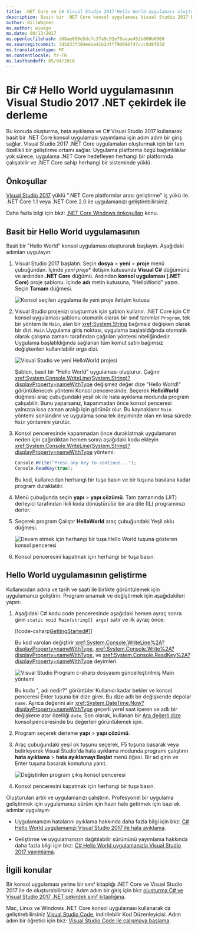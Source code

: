 ```yaml
---
title: .NET Core ve C# Visual Studio 2017'Hello World uygulaması oluşturma
description: Basit bir .NET Core konsol uygulaması Visual Studio 2017 kullanarak C# ile oluşturmayı öğrenin.
author: BillWagner
ms.author: wiwagn
ms.date: 09/13/2017
ms.openlocfilehash: d68ae899e5dc7c37a9c92e79aeae452b000b0960
ms.sourcegitcommit: 3d5d33f384eeba41b2dff79d096f47ccc8d8f03d
ms.translationtype: MT
ms.contentlocale: tr-TR
ms.lasthandoff: 05/04/2018
---
```

# <a name="build-a-c-hello-world-application-with-net-core-in-visual-studio-2017"></a>Bir C# Hello World uygulamasının Visual Studio 2017 .NET çekirdek ile derleme

Bu konuda oluşturma, hata ayıklama ve C# Visual Studio 2017 kullanarak basit bir .NET Core konsol uygulaması yayımlama için adım adım bir giriş sağlar. Visual Studio 2017 .NET Core uygulamaları oluşturmak için bir tam özellikli bir geliştirme ortamı sağlar. Uygulama platforma özgü bağımlılıklar yok sürece, uygulama .NET Core hedefleyen herhangi bir platformda çalışabilir ve .NET Core sahip herhangi bir sisteminde yüklü.

## <a name="prerequisites"></a>Önkoşullar

[Visual Studio 2017](https://aka.ms/vsdownload?utm_source=mscom&utm_campaign=msdocs) yüklü ".NET Core platformlar arası geliştirme" iş yükü ile. .NET Core 1.1 veya .NET Core 2.0 ile uygulamanızı geliştirebilirsiniz.

Daha fazla bilgi için bkz: [.NET Core Windows önkoşulları](../../core/windows-prerequisites.md) konu.

## <a name="a-simple-hello-world-application"></a>Basit bir Hello World uygulamasının

Basit bir "Hello World" konsol uygulaması oluşturarak başlayın. Aşağıdaki adımları uygulayın:

1. Visual Studio 2017 başlatın. Seçin **dosya** > **yeni** > **proje** menü çubuğundan. İçinde *yeni proje** iletişim kutusunda **Visual C#** düğümünü ve ardından **.NET Core** düğümü. Ardından **konsol uygulaması (.NET Core)** proje şablonu. İçinde **adı** metin kutusuna, "HelloWorld" yazın. Seçin **Tamam** düğmesi.

   ![Konsol seçilen uygulama ile yeni proje iletişim kutusu](./media/with-visual-studio/newproject.png)
   
1. Visual Studio projenizi oluşturmak için şablon kullanır. .NET Core için C# konsol uygulaması şablonu otomatik olarak bir sınıf tanımlar `Program`, tek bir yöntem ile `Main`, alan bir <xref:System.String> bağımsız değişken olarak bir dizi. `Main` Uygulama giriş noktası, uygulama başlatıldığında otomatik olarak çalışma zamanı tarafından çağrılan yöntemi niteliğindedir. Uygulama başlatıldığında sağlanan tüm komut satırı bağımsız değişkenleri kullanılabilir *args* dizi.

   ![Visual Studio ve yeni HelloWorld projesi](./media/with-visual-studio/devenv.png)

   Şablon, basit bir "Hello World" uygulaması oluşturur. Çağırır <xref:System.Console.WriteLine(System.String)?displayProperty=nameWithType> değişmez değer dize "Hello World!" görüntülenecek yöntemi Konsol penceresinde. Seçerek **HelloWorld** düğmesi araç çubuğundaki yeşil ok ile hata ayıklama modunda program çalışabilir. Bunu yaparsanız, kapanmadan önce konsol penceresi yalnızca kısa zaman aralığı için görünür olur. Bu kaynaklanır `Main` yöntemi sonlandırır ve uygulama sona tek deyiminde olan en kısa sürede `Main` yöntemini yürütür.

1. Konsol penceresinde kapanmadan önce duraklatmak uygulamanın neden için çağırdıktan hemen sonra aşağıdaki kodu ekleyin <xref:System.Console.WriteLine(System.String)?displayProperty=nameWithType> yöntemi:

   ```csharp
   Console.Write("Press any key to continue...");
   Console.ReadKey(true);
   ```
   Bu kod, kullanıcıdan herhangi bir tuşa basın ve bir tuşuna basılana kadar program duraklatılır.

1. Menü çubuğunda seçin **yapı** > **yapı çözümü**. Tam zamanında (JIT) derleyici tarafından ikili koda dönüştürülür bir ara dile (IL) programınızı derler.

1. Seçerek program Çalıştır **HelloWorld** araç çubuğundaki Yeşil oklu düğmesi.

   ![Devam etmek için herhangi bir tuşa Hello World tuşuna gösteren konsol penceresi](./media/with-visual-studio/helloworld1.png)

1. Konsol penceresini kapatmak için herhangi bir tuşa basın.

## <a name="enhancing-the-hello-world-application"></a>Hello World uygulamasının geliştirme

Kullanıcıdan adına ve tarih ve saati ile birlikte görüntülemek için uygulamanızı geliştirin. Program sınamak ve değiştirmek için aşağıdakileri yapın:

1. Aşağıdaki C# kodu code penceresinde aşağıdaki hemen ayraç sonra girin `static void Main(string[] args)` satır ve ilk ayraç önce:

   [!code-csharp[GettingStarted#1](../../../samples/snippets/csharp/getting_started/with_visual_studio/helloworld.cs#1)]

   Bu kod varolan değiştirir <xref:System.Console.WriteLine%2A?displayProperty=nameWithType>, <xref:System.Console.Write%2A?displayProperty=nameWithType>, ve <xref:System.Console.ReadKey%2A?displayProperty=nameWithType> deyimleri.

   ![Visual Studio Program c-sharp dosyasını güncelleştirilmiş Main yöntemi](./media/with-visual-studio/codewindow.png)

   Bu kodu ", adı nedir?" görüntüler Kullanıcı kadar bekler ve konsol penceresi Enter tuşuna bir dize girer. Bu dize adlı bir değişkende depolar `name`. Ayrıca değerini alır <xref:System.DateTime.Now?displayProperty=nameWithType> geçerli yerel saat içeren ve adlı bir değişkene atar özelliği `date`. Son olarak, kullanan bir [Ara değerli dize](../../csharp/language-reference/tokens/interpolated.md) konsol penceresinde bu değerleri görüntülemek için.

1. Program seçerek derleme **yapı** > **yapı çözümü**.

1. Araç çubuğundaki yeşil ok tuşunu seçerek, F5 tuşuna basarak veya belirleyerek Visual Studio'da hata ayıklama modunda programı çalıştırın **hata ayıklama** > **hata ayıklamayı Başlat** menü öğesi. Bir ad girin ve Enter tuşuna basarak komutuna yanıt.

   ![Değiştirilen program çıkış konsol penceresi](./media/with-visual-studio/helloworld2.png)

1. Konsol penceresini kapatmak için herhangi bir tuşa basın.

Oluşturulan artık ve uygulamanızı çalıştırın. Profesyonel bir uygulama geliştirmek için uygulamanızı sürüm için hazır hale getirmek için bazı ek adımlar uygulayın:

- Uygulamanızın hatalarını ayıklama hakkında daha fazla bilgi için bkz: [C# Hello World uygulamanızı Visual Studio 2017 ile hata ayıklama](debugging-with-visual-studio.md).

- Geliştirme ve uygulamanızın dağıtılabilir sürümünü yayımlama hakkında daha fazla bilgi için bkz: [C# Hello World uygulamanızla Visual Studio 2017 yayımlama](publishing-with-visual-studio.md).

## <a name="related-topics"></a>İlgili konular

Bir konsol uygulaması yerine bir sınıf kitaplığı .NET Core ve Visual Studio 2017 ile de oluşturabilirsiniz. Adım adım bir giriş için bkz [oluşturma C# ve Visual Studio 2017 .NET çekirdek sınıf kitaplığına](library-with-visual-studio.md).

Mac, Linux ve Windows .NET Core konsol uygulaması kullanarak da geliştirebilirsiniz [Visual Studio Code](https://code.visualstudio.com/), indirilebilir Kod Düzenleyicisi. Adım adım bir öğretici için bkz: [Visual Studio Code ile çalışmaya başlama](with-visual-studio-code.md).
